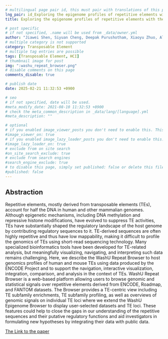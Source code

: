 ```yaml
---
# multilingual page pair id, this must pair with translations of this page. (This name must be unique)
lng_pair: id_Exploring the epigenome profiles of repetitive elements with the WashU Repeat Browser
title: Exploring the epigenome profiles of repetitive elements with the WashU Repeat Browser

# post specific
# if not specified, .name will be used from _data/owner.yml
author: "Jiawei Shen, Siyuan Cheng, Deepak Purushotham, Xiaoyu Zhuo, Alan Y Du, Wenjin Zhang, Daofeng Li, Ting Wang"
# multiple category is not supported
category: Transposable Element
# multiple tag entries are possible
tags: [Transposable Element, HCI]
# thumbnail image for post
img: ":washu_repeat_browser.png"
# disable comments on this page
comments_disable: true

# publish date
date: 2025-02-21 11:32:53 +0900

# seo
# if not specified, date will be used.
#meta_modify_date: 2021-08-10 11:32:53 +0900
# check the meta_common_description in _data/lang/[language].yml
#meta_description: ""

# optional
# if you enabled image_viewer_posts you don't need to enable this. This is only if image_viewer_posts = false
#image_viewer_on: true
# if you enabled image_lazy_loader_posts you don't need to enable this. This is only if image_lazy_loader_posts = false
#image_lazy_loader_on: true
# exclude from on site search
#on_site_search_exclude: true
# exclude from search engines
#search_engine_exclude: true
# to disable this page, simply set published: false or delete this file
#published: false
---
```


## Abstraction

Repetitive elements, mostly derived from transposable elements (TEs), account for half the DNA in human and other mammalian genomes. Although epigenetic mechanisms, including DNA methylation and repressive histone modifications, have evolved to suppress TE activities, TEs have substantially shaped the regulatory landscape of the host genome by contributing regulatory sequences to it. TE-derived sequences are often highly repetitive and thus have low mappability, making it difficult to profile the genomics of TEs using short-read sequencing technology. Many specialized bioinformatics tools have been developed for TE-related analysis, but meaningfully visualizing, navigating, and interpreting such data remains challenging. Here, we describe the WashU Repeat Browser to host genomics profiles of human and mouse TEs using data produced by the ENCODE Project and to support the navigation, interactive visualization, integration, comparison, and analysis in the context of TEs. WashU Repeat Browser is a web-based platform allowing users to browse genomic and statistical signals over repetitive elements derived from ENCODE, Roadmap, and FANTOM datasets. The Browser provides a TE-centric view including TE subfamily enrichments, TE subfamily profiling, as well as overviews of genomic signals on individual TE loci where we extend the WashU Epigenome Browser to display user-selected datasets and TE loci. These features could help to close the gaps in our understanding of the repetitive sequences and their putative regulatory functions and aid investigators in formulating new hypotheses by integrating their data with public data.

[The Link to the paper](https://genome.cshlp.org/content/early/2025/02/21/gr.279764.124.abstract)
